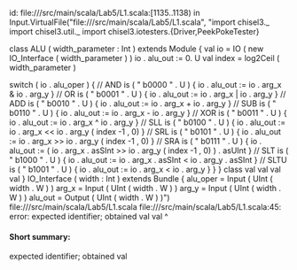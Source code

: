 id: file://<WORKSPACE>/src/main/scala/Lab5/L1.scala:[1135..1138) in Input.VirtualFile("file://<WORKSPACE>/src/main/scala/Lab5/L1.scala", "import chisel3._
import chisel3.util._
import chisel3.iotesters.{Driver,PeekPokeTester}

class ALU ( width_parameter : Int ) extends Module {
    val io = IO ( new IO_Interface ( width_parameter ) )
    io . alu_out := 0. U
    val index = log2Ceil ( width_parameter )

switch ( io . alu_oper ) { 
    // AND
    is ( " b0000 " . U ) {
        io . alu_out := io . arg_x & io . arg_y
} // OR
is ( " b0001 " . U ) {
io . alu_out := io . arg_x | io . arg_y
} // ADD
is ( " b0010 " . U ) {
io . alu_out := io . arg_x + io . arg_y
} // SUB
is ( " b0110 " . U ) {
io . alu_out := io . arg_x - io . arg_y
} // XOR
is ( " b0011 " . U ) {
io . alu_out := io . arg_x ^ io . arg_y
} // SLL
is ( " b0100 " . U ) {
io . alu_out := io . arg_x << io . arg_y ( index -1 , 0)
} // SRL
is ( " b0101 " . U ) {
io . alu_out := io . arg_x >> io . arg_y ( index -1 , 0)
} // SRA
is ( " b0111 " . U ) {
io . alu_out := ( io . arg_x . asSInt >> io . arg_y ( index -1 , 0) ) . asUInt
} // SLT
is ( " b1000 " . U ) {
io . alu_out := io . arg_x . asSInt < io . arg_y . asSInt
} // SLTU
is ( " b1001 " . U ) {
io . alu_out := io . arg_x < io . arg_y
}
}
}
class
val
val
val
val
}
IO_Interface ( width : Int ) extends Bundle {
alu_oper = Input ( UInt ( width . W ) )
arg_x = Input ( UInt ( width . W ) )
arg_y = Input ( UInt ( width . W ) )
alu_out = Output ( UInt ( width . W ) )")
file://<WORKSPACE>/src/main/scala/Lab5/L1.scala
file://<WORKSPACE>/src/main/scala/Lab5/L1.scala:45: error: expected identifier; obtained val
val
^
#### Short summary: 

expected identifier; obtained val